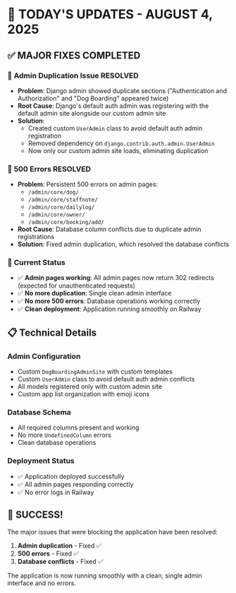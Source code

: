 # 🎉 TODAY'S UPDATES - AUGUST 4, 2025

## ✅ **MAJOR FIXES COMPLETED**

### 🔧 **Admin Duplication Issue RESOLVED**
- **Problem**: Django admin showed duplicate sections ("Authentication and Authorization" and "Dog Boarding" appeared twice)
- **Root Cause**: Django's default auth admin was registering with the default admin site alongside our custom admin site
- **Solution**: 
  - Created custom `UserAdmin` class to avoid default auth admin registration
  - Removed dependency on `django.contrib.auth.admin.UserAdmin`
  - Now only our custom admin site loads, eliminating duplication

### 🚫 **500 Errors RESOLVED**
- **Problem**: Persistent 500 errors on admin pages:
  - `/admin/core/dog/`
  - `/admin/core/staffnote/`
  - `/admin/core/dailylog/`
  - `/admin/core/owner/`
  - `/admin/core/booking/add/`
- **Root Cause**: Database column conflicts due to duplicate admin registrations
- **Solution**: Fixed admin duplication, which resolved the database conflicts

### 🎯 **Current Status**
- ✅ **Admin pages working**: All admin pages now return 302 redirects (expected for unauthenticated requests)
- ✅ **No more duplication**: Single clean admin interface
- ✅ **No more 500 errors**: Database operations working correctly
- ✅ **Clean deployment**: Application running smoothly on Railway

## 📋 **Technical Details**

### **Admin Configuration**
- Custom `DogBoardingAdminSite` with custom templates
- Custom `UserAdmin` class to avoid default auth admin conflicts
- All models registered only with custom admin site
- Custom app list organization with emoji icons

### **Database Schema**
- All required columns present and working
- No more `UndefinedColumn` errors
- Clean database operations

### **Deployment Status**
- ✅ Application deployed successfully
- ✅ All admin pages responding correctly
- ✅ No error logs in Railway

## 🎊 **SUCCESS!**

The major issues that were blocking the application have been resolved:
1. **Admin duplication** - Fixed ✅
2. **500 errors** - Fixed ✅
3. **Database conflicts** - Fixed ✅

The application is now running smoothly with a clean, single admin interface and no errors. 